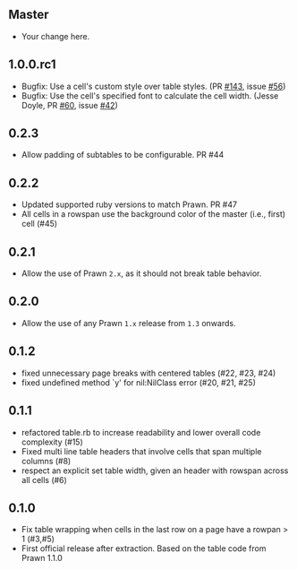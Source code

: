 ## Master

* Your change here.

## 1.0.0.rc1

* Bugfix: Use a cell's custom style over table styles. (PR [#143](https://github.com/prawnpdf/prawn-table/pull/143), issue [#56](https://github.com/prawnpdf/prawn-table/issues/56))
* Bugfix: Use the cell's specified font to calculate the cell width. (Jesse Doyle, PR [#60](https://github.com/prawnpdf/prawn-table/pull/60), issue [#42](https://github.com/prawnpdf/prawn-table/issues/42))

## 0.2.3

* Allow padding of subtables to be configurable. PR #44

## 0.2.2

* Updated supported ruby versions to match Prawn. PR #47
* All cells in a rowspan use the background color of the master (i.e., first) cell (#45)

## 0.2.1

* Allow the use of Prawn `2.x`, as it should not break table behavior.

## 0.2.0

* Allow the use of any Prawn `1.x` release from `1.3` onwards.

## 0.1.2

* fixed unnecessary page breaks with centered tables (#22, #23, #24)
* fixed undefined method `y' for nil:NilClass error (#20, #21, #25)

## 0.1.1

* refactored table.rb to increase readability and lower overall code complexity (#15)
* Fixed multi line table headers that involve cells that span multiple columns (#8)
* respect an explicit set table width, given an header with rowspan across all cells (#6)

## 0.1.0

* Fix table wrapping when cells in the last row on a page have a rowpan > 1 (#3,#5)
* First official release after extraction. Based on the table code from Prawn 1.1.0

